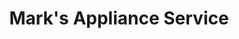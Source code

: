 ---
title: "Mark's Appliance Service"
url: /martinsburg/marks-appliance-service/
shop: Haushaltsgeräte
---